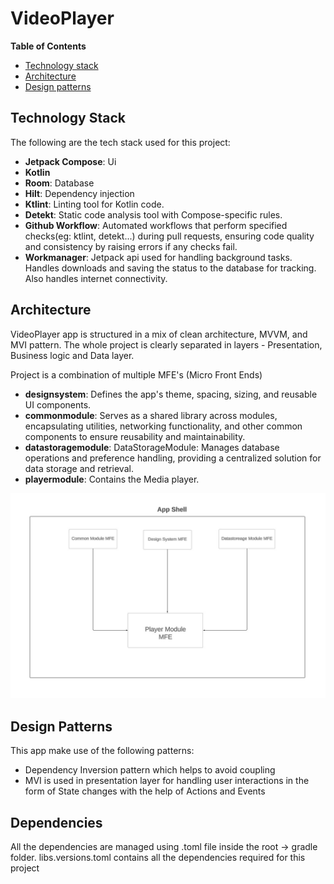 # VideoPlayer

**Table of Contents**

- [Technology stack](#technology-stack)
- [Architecture](#architecture)
- [Design patterns](#design-patterns)

## Technology Stack
The following are the tech stack used for this project:
- **Jetpack Compose**: Ui
- **Kotlin**  
- **Room**: Database
- **Hilt**: Dependency injection   
- **Ktlint**: Linting tool for Kotlin code.  
- **Detekt**: Static code analysis tool with Compose-specific rules.
- **Github Workflow**:  Automated workflows that perform specified checks(eg: ktlint, detekt...) during pull requests, ensuring code quality and consistency by raising errors if any checks fail.
- **Workmanager**:  Jetpack api used for handling background tasks. Handles downloads and saving the status to the database for tracking. Also handles internet connectivity. 

## Architecture
VideoPlayer app is structured in a mix of clean architecture, MVVM, and MVI pattern.
The whole project is clearly separated in layers - Presentation, Business logic and Data layer.

Project is a combination of multiple MFE's (Micro Front Ends)
- **designsystem**: Defines the app's theme, spacing, sizing, and reusable UI components.  
- **commonmodule**: Serves as a shared library across modules, encapsulating utilities, networking functionality, and other common components to ensure reusability and maintainability.
- **datastoragemodule**: DataStorageModule: Manages database operations and preference handling, providing a centralized solution for data storage and retrieval.
- **playermodule**: Contains the Media player.  

![Video Player Architecture](https://github.com/sudheeshmohan47/VideoPlayer/blob/master/architecture_diagram.jpg)

## Design Patterns

This app make use of the following patterns:
 - Dependency Inversion pattern which helps to avoid coupling
 - MVI is used in presentation layer for handling user interactions in the form of State changes with the help of Actions and Events

## Dependencies
All the dependencies are managed using .toml file inside the root -> gradle folder.
libs.versions.toml contains all the dependencies required for this project
